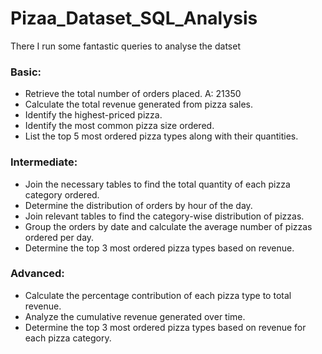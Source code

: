 # Pizaa_Dataset_SQL_Analysis

There I run some fantastic queries to analyse the datset 

### Basic:
  - Retrieve the total number of orders placed.
    A: 21350
  - Calculate the total revenue generated from pizza sales.
  - Identify the highest-priced pizza.
  - Identify the most common pizza size ordered.
  - List the top 5 most ordered pizza types along with their quantities.


### Intermediate:
  - Join the necessary tables to find the total quantity of each pizza category ordered.
  - Determine the distribution of orders by hour of the day.
  - Join relevant tables to find the category-wise distribution of pizzas.
  - Group the orders by date and calculate the average number of pizzas ordered per day.
  - Determine the top 3 most ordered pizza types based on revenue.

### Advanced:
  - Calculate the percentage contribution of each pizza type to total revenue.
  - Analyze the cumulative revenue generated over time.
  - Determine the top 3 most ordered pizza types based on revenue for each pizza category.
